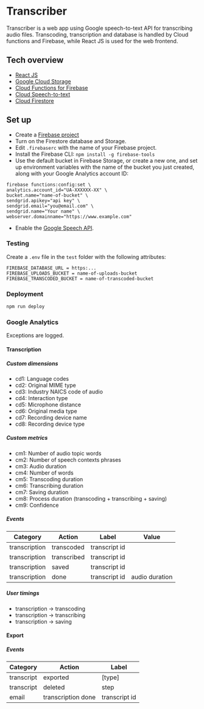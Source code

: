 # Transcriber

Transcriber is a web app using Google speech-to-text API for transcribing audio files. Transcoding, transcription and database is handled by Cloud functions and Firebase, while React JS is used for the web frontend.

## Tech overview

* [React JS](https://reactjs.org)
* [Google Cloud Storage](https://cloud.google.com/storage/)
* [Cloud Functions for Firebase](https://firebase.google.com/docs/functions/)
* [Cloud Speech-to-text](https://cloud.google.com/speech-to-text/)
* [Cloud Firestore](https://firebase.google.com/docs/firestore/)


## Set up

- Create a [Firebase project](https://console.firebase.google.com/)
- Turn on the Firestore database and Storage.
- Edit `.firebaserc` with the name of your Firebase project.
- Install the Firebase CLI: `npm install -g firebase-tools`
- Use the default bucket in Firebase Storage, or create a new one, and set up environment variables with the name of the bucket you just created, along with your Google Analytics account ID:

```
firebase functions:config:set \
analytics.account_id="UA-XXXXXX-XX" \
bucket.name="name-of-bucket" \
sendgrid.apikey="api key" \
sendgrid.email="you@email.com" \
sendgrid.name="Your name" \
webserver.domainname="https://www.example.com"

```

- Enable the [Google Speech API](https://console.developers.google.com/apis/api/speech.googleapis.com/overview).

### Testing

Create a `.env` file in the `test` folder with the following attributes:

```
FIREBASE_DATABASE_URL = https:...
FIREBASE_UPLOADS_BUCKET = name-of-uploads-bucket
FIREBASE_TRANSCODED_BUCKET = name-of-transcoded-bucket
```

### Deployment

```sh
npm run deploy
```

### Google Analytics

Exceptions are logged.

#### Transcription

##### Custom dimensions

- cd1: Language codes
- cd2: Original MIME type
- cd3: Industry NAICS code of audio
- cd4: Interaction type
- cd5: Microphone distance
- cd6: Original media type
- cd7: Recording device name
- cd8: Recording device type

##### Custom metrics

- cm1: Number of audio topic words
- cm2: Number of speech contexts phrases
- cm3: Audio duration
- cm4: Number of words
- cm5: Transcoding duration
- cm6: Transcribing duration
- cm7: Saving duration
- cm8: Process duration (transcoding + transcribing + saving)
- cm9: Confidence

##### Events

| Category      | Action      | Label         | Value          |
| ------------- | ----------- | ------------- | -------------- |
| transcription | transcoded  | transcript id |                |
| transcription | transcribed | transcript id |                |
| transcription | saved       | transcript id |                |
| transcription | done        | transcript id | audio duration |

##### User timings

- transcription → transcoding
- transcription → transcribing
- transcription → saving

#### Export

##### Events

| Category   | Action             | Label         |
| ---------- | ------------------ | ------------- |
| transcript | exported           | [type]        |
| transcript | deleted            | step          |
| email      | transcription done | transcript id |
